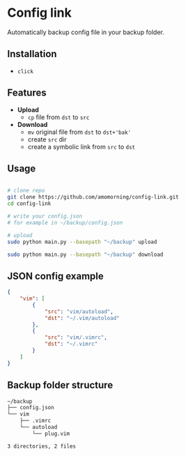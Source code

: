 # Config link

Automatically backup config file in your backup folder.

## Installation

- `click`

## Features

- **Upload**
  - `cp` file from `dst` to `src`
- **Download**
  - `mv` original file from `dst` to `dst+'bak'`
  - create `src` dir
  - create a symbolic link from `src` to `dst`

## Usage

``` bash

# clone repo
git clone https://github.com/amomorning/config-link.git
cd config-link

# write your config.json 
# for example in ~/backup/config.json

# upload
sudo python main.py --basepath "~/backup" upload

sudo python main.py --basepath "~/backup" download
```

## JSON config example

``` json
{
    "vim": [
        {
            "src": "vim/autoload",
            "dst": "~/.vim/autoload"
        },
        {
            "src": "vim/.vimrc",
            "dst": "~/.vimrc"
        }
    ]
}
```

## Backup folder structure

``` txt
~/backup
├── config.json
└── vim
    ├── .vimrc
    └── autoload
        └── plug.vim

3 directories, 2 files
```

